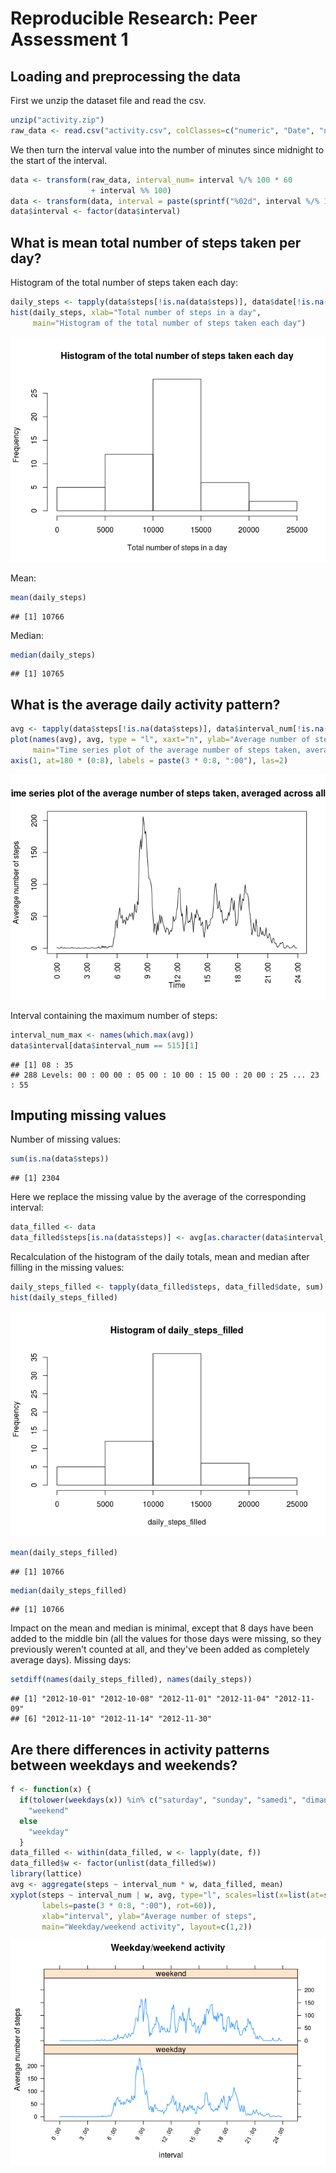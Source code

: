 # Reproducible Research: Peer Assessment 1


## Loading and preprocessing the data
First we unzip the dataset file and read the csv.

```r
unzip("activity.zip")
raw_data <- read.csv("activity.csv", colClasses=c("numeric", "Date", "numeric"))
```
We then turn the interval value into the number of minutes since midnight to the start of the interval.

```r
data <- transform(raw_data, interval_num= interval %/% 100 * 60 
                  + interval %% 100) 
data <- transform(data, interval = paste(sprintf("%02d", interval %/% 100), ":", sprintf("%02d", interval %% 100)))
data$interval <- factor(data$interval)
```

## What is mean total number of steps taken per day?

Histogram of the total number of steps taken each day:

```r
daily_steps <- tapply(data$steps[!is.na(data$steps)], data$date[!is.na(data$steps)], sum)
hist(daily_steps, xlab="Total number of steps in a day", 
     main="Histogram of the total number of steps taken each day")
```

![plot of chunk unnamed-chunk-3](./PA1_template_files/figure-html/unnamed-chunk-3.png) 


Mean:

```r
mean(daily_steps)
```

```
## [1] 10766
```


Median:

```r
median(daily_steps)
```

```
## [1] 10765
```


## What is the average daily activity pattern?


```r
avg <- tapply(data$steps[!is.na(data$steps)], data$interval_num[!is.na(data$steps)], mean)
plot(names(avg), avg, type = "l", xaxt="n", ylab="Average number of steps", xlab="Time", 
     main="Time series plot of the average number of steps taken, averaged across all days")
axis(1, at=180 * (0:8), labels = paste(3 * 0:8, ":00"), las=2)
```

![plot of chunk unnamed-chunk-6](./PA1_template_files/figure-html/unnamed-chunk-6.png) 

Interval containing the maximum number of steps:

```r
interval_num_max <- names(which.max(avg))
data$interval[data$interval_num == 515][1]
```

```
## [1] 08 : 35
## 288 Levels: 00 : 00 00 : 05 00 : 10 00 : 15 00 : 20 00 : 25 ... 23 : 55
```

## Imputing missing values
Number of missing values:

```r
sum(is.na(data$steps))
```

```
## [1] 2304
```

Here we replace the missing value by the average of the corresponding interval:

```r
data_filled <- data
data_filled$steps[is.na(data$steps)] <- avg[as.character(data$interval_num[is.na(data$steps)])]
```

Recalculation of the histogram of the daily totals, mean and median after filling in the missing values:

```r
daily_steps_filled <- tapply(data_filled$steps, data_filled$date, sum)
hist(daily_steps_filled)
```

![plot of chunk unnamed-chunk-10](./PA1_template_files/figure-html/unnamed-chunk-10.png) 

```r
mean(daily_steps_filled)
```

```
## [1] 10766
```

```r
median(daily_steps_filled)
```

```
## [1] 10766
```


Impact on the mean and median is minimal, except that 8 days have been added to the middle bin (all the values for those days were missing, so they previously weren't counted at all, and they've been added as completely average days).
Missing days:

```r
setdiff(names(daily_steps_filled), names(daily_steps))
```

```
## [1] "2012-10-01" "2012-10-08" "2012-11-01" "2012-11-04" "2012-11-09"
## [6] "2012-11-10" "2012-11-14" "2012-11-30"
```

## Are there differences in activity patterns between weekdays and weekends?


```r
f <- function(x) {
  if(tolower(weekdays(x)) %in% c("saturday", "sunday", "samedi", "dimanche")) 
    "weekend" 
  else 
    "weekday"
  }
data_filled <- within(data_filled, w <- lapply(date, f))
data_filled$w <- factor(unlist(data_filled$w))
library(lattice)
avg <- aggregate(steps ~ interval_num * w, data_filled, mean)
xyplot(steps ~ interval_num | w, avg, type="l", scales=list(x=list(at=seq(0, 1440, 180),
       labels=paste(3 * 0:8, ":00"), rot=60)), 
       xlab="interval", ylab="Average number of steps", 
       main="Weekday/weekend activity", layout=c(1,2))
```

![plot of chunk unnamed-chunk-12](./PA1_template_files/figure-html/unnamed-chunk-12.png) 
